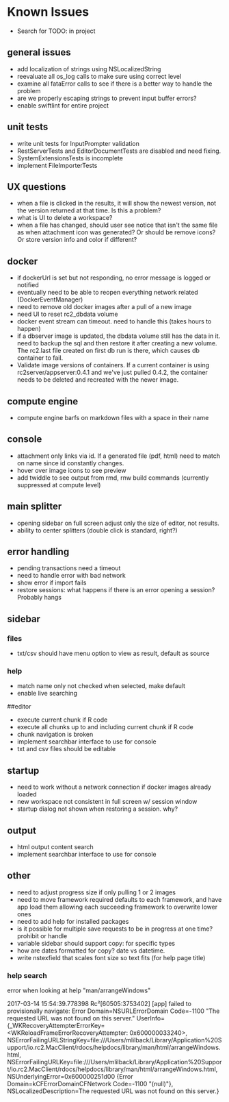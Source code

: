 # Known Issues

* Search for TODO: in project

## general issues
* add localization of strings using NSLocalizedString
* reevaluate all os_log calls to make sure using correct level
* examine all fataError calls to see if there is a better way to handle the problem
* are we properly escaping strings to prevent input buffer errors?
* enable swiftlint for entire project

## unit tests
* write unit tests for InputPrompter validation
* RestServerTests and EditorDocumentTests are disabled and need fixing.
* SystemExtensionsTests is incomplete
* implement FileImporterTests

## UX questions
* when a file is clicked in the results, it will show the newest version, not the version returned at that time. Is this a problem?
* what is UI to delete a workspace?
* when a file has changed, should user see notice that isn't the same file as when attachment icon was generated? Or should be remove icons? Or store version info and color if different?

## docker
* if dockerUrl is set but not responding, no error message is logged or notified
* eventually need to be able to reopen everything network related (DockerEventManager)
* need to remove old docker images after a pull of a new image
* need UI to reset rc2_dbdata volume
* docker event stream can timeout. need to handle this (takes hours to happen)
* if a dbserver image is updated, the dbdata volume still has the data in it. need to backup the sql and then restore it after creating a new volume. The rc2.last file created on first db run is there, which causes db container to fail.
* Validate image versions of containers. If a current container is using rc2server/appserver:0.4.1 and we've just pulled 0.4.2, the container needs to be deleted and recreated with the newer image.

## compute engine
* compute engine barfs on markdown files with a space in their name

## console
* attachment only links via id. If a generated file (pdf, html) need to match on name since id constantly changes.
* hover over image icons to see preview
* add twiddle to see output from rmd, rnw build commands (currently suppressed at compute level)

## main splitter
* opening sidebar on full screen adjust only the size of editor, not results.
* ability to center splitters (double click is standard, right?)

## error handling
* pending transactions need a timeout
* need to handle error with bad network
* show error if import fails
* restore sessions: what happens if there is an error opening a session? Probably hangs

## sidebar

### files
* txt/csv should have menu option to view as result, default as source

### help
* match name only not checked when selected, make default
* enable live searching

##editor
* execute current chunk if R code
* execute all chunks up to and including current chunk if R code
* chunk navigation is broken
* implement searchbar interface to use for console
* txt and csv files should be editable

## startup
* need to work without a network connection if docker images already loaded
* new workspace not consistent in full screen w/ session window
* startup dialog not shown when restoring a session. why?

## output
* html output content search
* implement searchbar interface to use for console

## other

* need to adjust progress size if only pulling 1 or 2 images
* need to move framework required defaults to each framework, and have app load them allowing each succeeding framework to overwrite lower ones
* need to add help for installed packages
* is it possible for multiple save requests to be in progress at one time? prohibit or handle
* variable sidebar should support copy: for specific types
* how are dates formatted for copy? date vs datetime. 
* write nstexfield that scales font size so text fits (for help page title)


### help search

error when looking at help "man/arrangeWindows"

2017-03-14 15:54:39.778398 Rc²[60505:3753402] [app] failed to provisionally navigate: Error Domain=NSURLErrorDomain Code=-1100 "The requested URL was not found on this server." UserInfo={_WKRecoveryAttempterErrorKey=<WKReloadFrameErrorRecoveryAttempter: 0x600000033240>, NSErrorFailingURLStringKey=file:///Users/mlilback/Library/Application%20Support/io.rc2.MacClient/rdocs/helpdocs/library/man/html/arrangeWindows.html, NSErrorFailingURLKey=file:///Users/mlilback/Library/Application%20Support/io.rc2.MacClient/rdocs/helpdocs/library/man/html/arrangeWindows.html, NSUnderlyingError=0x600000251d00 {Error Domain=kCFErrorDomainCFNetwork Code=-1100 "(null)"}, NSLocalizedDescription=The requested URL was not found on this server.}

